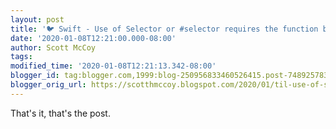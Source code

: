 ```yaml
---
layout: post
title: '🐦 Swift - Use of Selector or #selector requires the function be @objc'
date: '2020-01-08T12:21:00.000-08:00'
author: Scott McCoy
tags: 
modified_time: '2020-01-08T12:21:13.342-08:00'
blogger_id: tag:blogger.com,1999:blog-250956833460526415.post-7489257834634157492
blogger_orig_url: https://scotthmccoy.blogspot.com/2020/01/til-use-of-selector-or-selector-now.html
---
```


That's it, that's the post.
